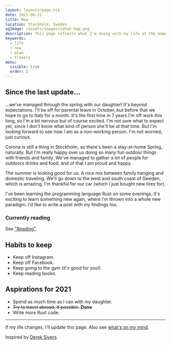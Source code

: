 ```yaml
---
layout: layouts/page.njk
date: 2021-06-22
title: Now
location: Stockholm, Sweden
ogImage: /assets/images/johan-map.png
description: This page reflects what I'm doing with my life at the moment.
keywords:
  - life
  - now
  - plan
  - travels
menu:
  visible: true
  order: 2
---
```


## Since the last update…

…we've managed through the spring with our daughter! It's beyond expectations. I'll be off for parental leave in October, but before that we hope to go to Italy for a month. It's the first time in 7 years I'm off work this long, so I'm a bit nervous but of course excited. I'm not sure what to expect yet, since I don't know what kind of person she'll be at that time. But I'm looking forward to see how _I_ am as a non-working person. I'm not worried, just curious.

Corona is still a thing in Stockholm, so there's been a stay-at-home Spring, naturally. But I'm really happy over us doing so many fun outdoor things with friends and family. We've managed to gather a lot of people for outdoors drinks and food, and of that I am proud and happy.

The summer is looking good for us. A nice mix between family hanging and domestic traveling. We'll go down to the west and south coast of Sweden, which is amazing. I'm thankful for our car (which I just bought new tires for).

I've been learning the programming language Rust on some evenings. It's exciting to learn something new again, where I'm thrown into a whole new paradigm. I'd like to write a post with my findings too.

### Currently reading

See ["Reading"](/reading).

## Habits to keep

- Keep off Instagram.
- Keep off Facebook.
- Keep going to the gym (it's good for you!).
- Keep reading books.

## Aspirations for 2021

- Spend as much time as I can with my daughter.
- ~~Try to travel abroad, if possible.~~ **Done**
- Write more Rust code.

---

If my life changes, I'll update this page. Also see [what's on my mind](/mind).

Inspired by [Derek Sivers](https://sivers.org/now).
